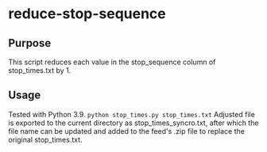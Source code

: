 # reduce-stop-sequence

## Purpose
This script reduces each value in the stop_sequence column of stop_times.txt by 1.

## Usage
Tested with Python 3.9.
```python stop_times.py stop_times.txt``` 
Adjusted file is exported to the current directory as stop_times_syncro.txt, after which the file name can be updated and added to the feed's .zip file to replace the original stop_times.txt. 
